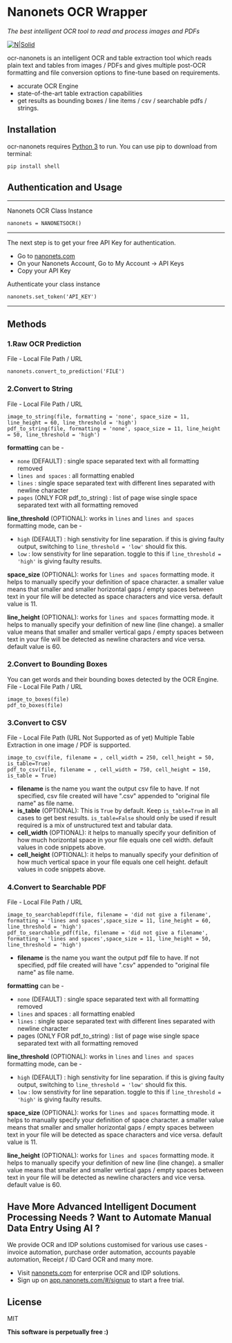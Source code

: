 # Nanonets OCR Wrapper
_The best intelligent OCR tool to read and process images and PDFs_

[![N|Solid](https://i.postimg.cc/59ZZmyrt/Screenshot-2022-07-12-at-11-37-27-PM.png)](https://nanonets.com/?&utm_source=wrapper)


ocr-nanonets is an intelligent OCR and table extraction tool which reads plain text and tables from images / PDFs and gives multiple post-OCR formatting and file conversion options to fine-tune based on requirements.

- accurate OCR Engine
- state-of-the-art table extraction capabilities
- get results as bounding boxes / line items / csv / searchable pdfs / strings.

## Installation
ocr-nanonets requires [Python 3](https://www.python.org/downloads/) to run.
You can use pip to download from terminal:
```
pip install shell
```
## Authentication and Usage
****
Nanonets OCR Class Instance
```
nanonets = NANONETSOCR()
```
****
The next step is to get your free API Key for authentication.
- Go to [nanonets.com](https://app.nanonets.com/#/signup?&utm_source=wrapper)
- On your Nanonets Account, Go to My Account -> API Keys
- Copy your API Key 

Authenticate your class instance
```
nanonets.set_token('API_KEY')
```
****
## Methods
### 1.Raw OCR Prediction
File - Local File Path / URL
```
nanonets.convert_to_prediction('FILE')
```
### 2.Convert to String
File - Local File Path / URL
```
image_to_string(file, formatting = 'none', space_size = 11, line_height = 60, line_threshold = 'high')
pdf_to_string(file, formatting = 'none', space_size = 11, line_height = 50, line_threshold = 'high')
```
**formatting** can be - 
- ```none``` (DEFAULT) : single space separated text with all formatting removed
- ```lines and spaces``` : all formatting enabled
- ```lines``` : single space separated text with different lines separated with newline character 
- ```pages``` (ONLY FOR pdf_to_string) : list of page wise single space separated text with all formatting removed

**line_threshold** (OPTIONAL): works in ```lines``` and ```lines and spaces``` formatting mode, can be - 
- ```high``` (DEFAULT) : high senstivity for line separation. if this is giving faulty output, switching to ```line_threshold = 'low'``` should fix this.
- ```low``` : low senstivity for line separation. toggle to this if ```line_threshold = 'high'``` is giving faulty results.

**space_size** (OPTIONAL): works for ```lines and spaces``` formatting mode. it helps to manually specify your definition of space character. a smaller value means that smaller and smaller horizontal gaps / empty spaces between text in your file will be detected as space characters and vice versa. default value is 11.

**line_height** (OPTIONAL): works for ```lines and spaces``` formatting mode. it helps to manually specify your definition of new line (line change). a smaller value means that smaller and smaller vertical gaps / empty spaces between text in your file will be detected as newline characters and vice versa. default value is 60.

### 2.Convert to Bounding Boxes
You can get words and their bounding boxes detected by the OCR Engine.
File - Local File Path / URL
```
image_to_boxes(file)
pdf_to_boxes(file)
```

### 3.Convert to CSV
File - Local File Path (URL Not Supported as of yet)
Multiple Table Extraction in one image / PDF is supported.
```
image_to_csv(file, filename = , cell_width = 250, cell_height = 50, is_table=True)
pdf_to_csv(file, filename = , cell_width = 750, cell_height = 150, is_table = True)
```
- **filename** is the name you want the output csv file to have. If not specified, csv file created will have ".csv" appended to "original file name" as file name.
- **is_table** (OPTIONAL): This is ```True``` by default. Keep ```is_table=True``` in all cases to get best results. ```is_table=False``` should only be used if result required is a mix of unstructured text and tabular data.
- **cell_width** (OPTIONAL): it helps to manually specify your definition of how much horizontal space in your file equals one cell width. default values in code snippets above.
- **cell_height** (OPTIONAL): it helps to manually specify your definition of how much vertical space in your file equals one cell height. default values in code snippets above.

### 4.Convert to Searchable PDF
File - Local File Path / URL
```
image_to_searchablepdf(file, filename = 'did not give a filename', formatting = 'lines and spaces',space_size = 11, line_height = 60, line_threshold = 'high')
pdf_to_searchable_pdf(file, filename = 'did not give a filename', formatting = 'lines and spaces',space_size = 11, line_height = 50, line_threshold = 'high')
```
- **filename** is the name you want the output pdf file to have. If not specified, pdf file created will have ".csv" appended to "original file name" as file name.

**formatting** can be - 
- ```none``` (DEFAULT) : single space separated text with all formatting removed
- ```lines``` and spaces : all formatting enabled
- ```lines``` : single space separated text with different lines separated with newline character 
- pages (ONLY FOR pdf_to_string) : list of page wise single space separated text with all formatting removed

**line_threshold** (OPTIONAL): works in ```lines``` and ```lines and spaces``` formatting mode, can be - 
- ```high``` (DEFAULT) : high senstivity for line separation. if this is giving faulty output, switching to ```line_threshold = 'low'``` should fix this.
- ```low``` : low senstivity for line separation. toggle to this if ```line_threshold = 'high'``` is giving faulty results.

**space_size** (OPTIONAL): works for ```lines and spaces``` formatting mode. it helps to manually specify your definition of space character. a smaller value means that smaller and smaller horizontal gaps / empty spaces between text in your file will be detected as space characters and vice versa. default value is 11.

**line_height** (OPTIONAL): works for ```lines and spaces``` formatting mode. it helps to manually specify your definition of new line (line change). a smaller value means that smaller and smaller vertical gaps / empty spaces between text in your file will be detected as newline characters and vice versa. default value is 60.

## Have More Advanced Intelligent Document Processing Needs ? Want to Automate Manual Data Entry Using AI ?
We provide OCR and IDP solutions customised for various use cases - invoice automation, purchase order automation, accounts payable automation, Receipt / ID Card OCR and many more.
- Visit [nanonets.com](https://nanonets.com/?&utm_source=wrapper) for enterprise OCR and IDP solutions.
- Sign up on [app.nanonets.com/#/signup](https://app.nanonets.com/#/signup?&utm_source=wrapper) to start a free trial.


## License

MIT

**This software is perpetually free :)**
